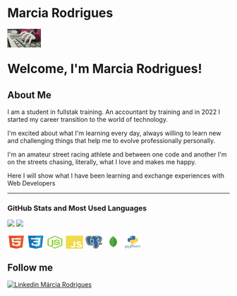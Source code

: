 # Marcia Rodrigues
<p>
    <img src="logo.png.gif" width="15%" alt="Mãos digitando" align="left"/>
    <br> </br>
</p>

# Welcome, I'm Marcia Rodrigues! 

## About Me 

<p>I am a student in fullstak training. An accountant by training and in 2022 I started my career transition to the world of technology.

I'm excited about what I'm learning every day, always willing to learn new and challenging things that help me to evolve professionally personally.

I'm an amateur street racing athlete and between one code and another I'm on the streets chasing, literally, what I love and makes me happy.

Here I will show what I have been learning and exchange experiences with Web Developers </p>

---
### GitHub Stats and Most Used Languages

<div>
 <img src="https://github-readme-stats.vercel.app/api/?username=Marcia4c&hide=issues&theme=gruvbox&show_icons=true&hide_border=false&count_private=true&include_all_commits=true&line_height=24.5" />
 
 <img src="https://github-readme-stats.vercel.app/api/top-langs/?username=NadyLuna&layout=compact&theme=gruvbox&langs_count=10)](https://github.com/NadyLuna/github-readme-stats"/>
 </div>   
    
<div style="display: inline_block"><br>
  <img align="center" alt="HTML" height="30" width="40" src="https://raw.githubusercontent.com/devicons/devicon/master/icons/html5/html5-original.svg">
  <img align="center" alt="CSS" height="30" width="40" src="https://raw.githubusercontent.com/devicons/devicon/master/icons/css3/css3-original.svg">
  <img align="center" alt="Nodejs" height="30" width="40" src="https://github.com/devicons/devicon/blob/master/icons/nodejs/nodejs-original.svg">
  <img align="center" alt="JavaScript" height="30" width="40" src="https://raw.githubusercontent.com/devicons/devicon/master/icons/javascript/javascript-plain.svg">
    <img align="center" alt="Postgre" height="30" width="40" src="https://github.com/devicons/devicon/blob/master/icons/postgresql/postgresql-original.svg">
  <img align="center" alt="Mongodb" height="30" width="40" src="https://github.com/devicons/devicon/blob/master/icons/mongodb/mongodb-original.svg"> 
  <img align="center" alt="Phyton" height="30" width="40" src="https://github.com/devicons/devicon/blob/master/icons/python/python-original-wordmark.svg">  
   
  </div>
  
## Follow me

[![Linkedin Márcia Rodrigues](https://img.shields.io/badge/-LinkedIn-blue?style=flat-square&logo=Linkedin&logoColor=white&link=https://https://https://www.linkedin.com/in/m%C3%A1rcia-rodrigues-85756055/)](https://www.linkedin.com/in//márcia-rodrigues-85756055/)
